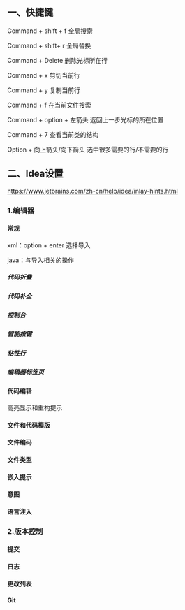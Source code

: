 ## 一、快捷键

Command + shift + f 全局搜索

Command + shift+ r 全局替换

Command + Delete 删除光标所在行

Command + x 剪切当前行

Command + y 复制当前行

Command + f 在当前文件搜索

Command + option + 左箭头 返回上一步光标的所在位置

Command + 7 查看当前类的结构



Option + 向上箭头/向下箭头 选中很多需要的行/不需要的行

## 二、Idea设置

https://www.jetbrains.com/zh-cn/help/idea/inlay-hints.html

### 1.编辑器

#### 常规

xml：option + enter 选择导入

java：与导入相关的操作

##### 代码折叠

##### 代码补全

##### 控制台

##### 智能按键

##### 粘性行

##### 编辑器标签页

#### 代码编辑

高亮显示和重构提示

#### 文件和代码模版

#### 文件编码

#### 文件类型

#### 嵌入提示

#### 意图

#### 语言注入

### 2.版本控制

#### 提交

#### 日志

#### 更改列表

#### Git